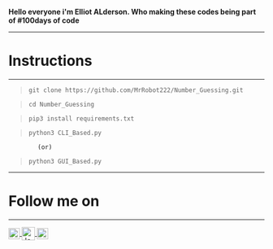 **Hello everyone i'm Elliot ALderson. Who making these codes being part of #100days of code**
***
# Instructions
***
>`git clone https://github.com/MrRobot222/Number_Guessing.git`

>`cd Number_Guessing`

>`pip3 install requirements.txt`

>`python3 CLI_Based.py`  

            (or)

>`python3 GUI_Based.py`
***

# Follow me on 

*** 
<a href="https://t.me/MrRobotFsec">
    <img align="center" alt="Joker hacker" width="22px" src="https://cdns.iconmonstr.com/wp-content/assets/preview/2018/240/iconmonstr-telegram-1.png">
</a>

<a href="https://www.instagram.com/mrrobot_fsec/">
    <img align="center" alt="Joker hacker" width="26px" src="https://cdn.iconscout.com/icon/free/png-256/instagram-233-896451.png">
</a>

<a href="https://twitter.com/MrRobotFsec">
    <img align="center" alt="Joker hacker" width="22px" src="https://cdns.iconmonstr.com/wp-content/assets/preview/2012/240/iconmonstr-twitter-1.png">
</a>

